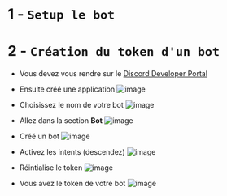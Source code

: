 # 1 - `Setup le bot`

# 2 - `Création du token d'un bot`

- Vous devez vous rendre sur le [Discord Developer Portal](https://discord.com/developers/applications)
- Ensuite créé une application
 ![image](https://user-images.githubusercontent.com/99873347/170369991-17ba51df-fe3b-4ef5-a0fa-96c8a30a1562.png)
 
- Choisissez le nom de votre bot
 ![image](https://user-images.githubusercontent.com/99873347/170370151-911c269a-7f81-414e-986d-1b3cfe8b93c7.png)

- Allez dans la section **Bot**
![image](https://user-images.githubusercontent.com/99873347/170370697-324aaa85-3afb-421d-9c74-519abf1f6599.png)

- Créé un bot
![image](https://user-images.githubusercontent.com/99873347/170370752-b6be326f-4222-4417-b839-28b1583515e6.png)

- Activez les intents (descendez)
![image](https://user-images.githubusercontent.com/99873347/170370892-4a7bf44f-fc49-4c22-83eb-620aff898569.png)

- Réintialise le token
![image](https://user-images.githubusercontent.com/99873347/170370969-d30180df-2fc2-4cc1-8198-a744cf933bcd.png)

- Vous avez le token de votre bot
![image](https://user-images.githubusercontent.com/99873347/170371050-be22c746-4e1a-4e83-9e07-b325cbac3812.png)

